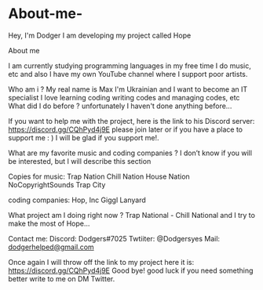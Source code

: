# About-me-
Hey, I'm Dodger
I am developing my project called Hope


About me

I am currently studying programming languages in my free time I do music, etc and also I have my own YouTube channel where I support poor artists.

Who am i ? My real name is Max I'm Ukrainian and I want to become an IT specialist I love learning coding writing codes and managing codes, etc
What did I do before ? unfortunately I haven't done anything before... 


If you want to help me with the project, here is the link to his Discord server: https://discord.gg/CQhPyd4j9E please join later or if you have a place to support me : ) I will be glad if you support me!. 

What are my favorite music and coding companies ? I don’t know if you will be interested, but I will describe this section

Copies for music:
Trap Nation 
Chill Nation 
House Nation 
NoCopyrightSounds 
Trap City

coding companies: Hop, Inc Giggl Lanyard

What project am I doing right now ? Trap National - Chill National and I try to make the most of Hope...

Contact me: Discord: Dodgers#7025 Twtiiter: @Dodgersyes Mail: dodgerhelped@gmail.com 

Once again I will throw off the link to my project here it is: https://discord.gg/CQhPyd4j9E
Good bye! good luck if you need something better write to me on DM Twitter.
